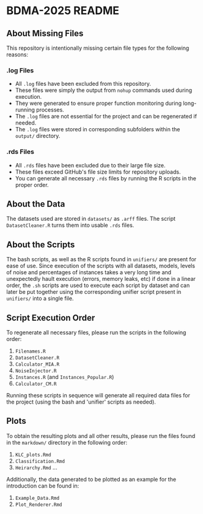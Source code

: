 # BDMA-2025 README

## About Missing Files

This repository is intentionally missing certain file types for the following reasons:

### .log Files

-   All `.log` files have been excluded from this repository.
-   These files were simply the output from `nohup` commands used during execution.
-   They were generated to ensure proper function monitoring during long-running processes.
-   The `.log` files are not essential for the project and can be regenerated if needed.
-   The `.log` files were stored in corresponding subfolders within the `output/` directory.

### .rds Files

-   All `.rds` files have been excluded due to their large file size.
-   These files exceed GitHub's file size limits for repository uploads.
-   You can generate all necessary `.rds` files by running the R scripts in the proper order.

## About the Data

The datasets used are stored in `datasets/` as `.arff` files. The script `DatasetCleaner.R` turns them into usable `.rds` files.

## About the Scripts

The bash scripts, as well as the R scripts found in `unifiers/` are present for ease of use. Since execution of the scripts with all datasets, models,
levels of noise and percentages of instances takes a very long time and unexpectedly hault execution (errors, memory leaks, etc) if done in a linear order, 
the `.sh` scripts are used to execute each script by dataset and can later be put together using the corresponding unifier script present in `unifiers/` into a single file.

## Script Execution Order

To regenerate all necessary files, please run the scripts in the following order:

1.  `Filenames.R`
2.  `DatasetCleaner.R`
3.  `Calculator_MIA.R`
4.  `NoiseInjector.R`
5.  `Instances.R` (and `Instances_Popular.R`)
6.  `Calculator_CM.R`

Running these scripts in sequence will generate all required data files for the project (using the bash and 'unifier' scripts as needed).

## Plots

To obtain the resulting plots and all other results, please run the files found in the `markdown/` directory in the following order:

1.  `KLC_plots.Rmd`
2.  `Classification.Rmd`
3.  `Heirarchy.Rmd`
...

Additionally, the data generated to be plotted as an example for the introduction can be found in:

1.  `Example_Data.Rmd`
2.  `Plot_Renderer.Rmd`
